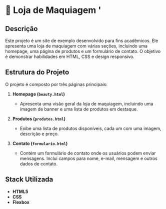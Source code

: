 #  💄 Loja de Maquiagem '         

## Descrição

Este projeto é um site de exemplo desenvolvido para fins acadêmicos. Ele apresenta uma loja de maquiagem com várias seções, incluindo uma homepage, uma página de produtos e um formulário de contato. O objetivo é demonstrar habilidades em HTML, CSS e design responsivo.

## Estrutura do Projeto

O projeto é composto por três páginas principais:

1. **Homepage (`beauty.html`)**
   - Apresenta uma visão geral da loja de maquiagem, incluindo uma imagem de banner e uma lista de produtos em destaque.

2. **Produtos (`produtos.html`)**
   - Exibe uma lista de produtos disponíveis, cada um com uma imagem, descrição e preço.

3. **Contato (`formulario.html`)**
   - Contém um formulário de contato onde os usuários podem enviar mensagens. Inclui campos para nome, e-mail, mensagem e outros dados de contato.

## Stack Utilizada

- **HTML5**
- **CSS**
- **Flexbox**
